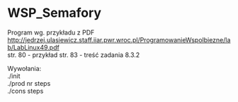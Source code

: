 # WSP_Semafory
Program wg. przykładu z PDF http://jedrzej.ulasiewicz.staff.iiar.pwr.wroc.pl/ProgramowanieWspolbiezne/lab/LabLinux49.pdf   
str. 80 - przykład
str. 83 - treść zadania 8.3.2  
  
Wywołania:  
./init  
./prod nr steps  
./cons steps  
